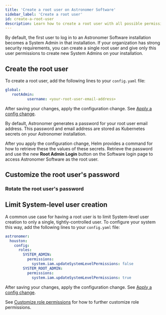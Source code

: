 ```yaml
---
title: 'Create a root user on Astronomer Software'
sidebar_label: 'Create a root user'
id: create-a-root-user
description: Learn how to create a root user with all possible permissions on Astronomer Software. 
---
```


By default, the first user to log in to an Astronomer Software installation becomes a System Admin in that installation. If your organization has strong security requirements, you can create a single root user and give only this user permissions to create new System Admins on your installation. 

## Create the root user 

To create a root user, add the following lines to your `config.yaml` file:

```yaml
global:
   rootAdmin:
          username: <your-root-user-email-address>
```

After saving your changes, apply the configuration change. See [Apply a config change](apply-platform-config.md).

By default, Astronomer generates a password for your root user email address. This password and email address are stored as Kubernetes secrets on your Astronomer installation. 

After you apply the configuration change, Helm provides a command for how to retrieve these the values of these secrets. Retrieve the password and use the new **Root Admin Login** button on the Software login page to access Astronomer Software as the root user. 

## Customize the root user's password

### Rotate the root user's password


## Limit System-level user creation

A common use case for having a root user is to limit System-level user creation to only a single, tightly-controlled user. To configure your system this way, add the following lines to your `config.yaml` file:

```yaml
astronomer:
  houston:
    config:
      roles:
        SYSTEM_ADMIN:
          permissions:
            system.iam.updateSystemLevelPermissions: false
        SYSTEM_ROOT_ADMIN:
          permissions:
            system.iam.updateSystemLevelPermissions: true
```

After saving your changes, apply the configuration change. See [Apply a config change](apply-platform-config.md).

See [Customize role permissions](manage-platform-users.md#customize-role-permissions) for how to further customize role permissions.
